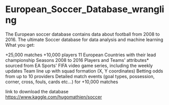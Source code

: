 # European_Soccer_Database_wrangling
The European soccer database contains data about football from 2008 to 2016.
The ultimate Soccer database for data analysis and machine learning
What you get:

+25,000 matches
+10,000 players
11 European Countries with their lead championship
Seasons 2008 to 2016
Players and Teams' attributes* sourced from EA Sports' FIFA video game series, including the weekly updates
Team line up with squad formation (X, Y coordinates)
Betting odds from up to 10 providers
Detailed match events (goal types, possession, corner, cross, fouls, cards etc…) for +10,000 matches

link to download the database
https://www.kaggle.com/hugomathien/soccer
